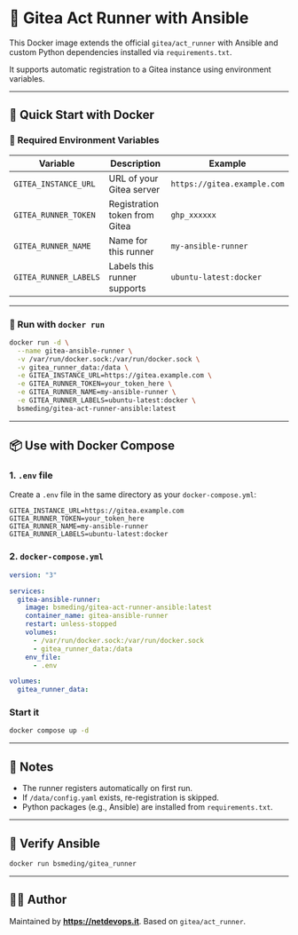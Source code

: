 
# 🐳 Gitea Act Runner with Ansible

This Docker image extends the official `gitea/act_runner` with Ansible and custom Python dependencies installed via `requirements.txt`.

It supports automatic registration to a Gitea instance using environment variables.

---

## 🚀 Quick Start with Docker

### 🔧 Required Environment Variables

| Variable              | Description                                 | Example                       |
|-----------------------|---------------------------------------------|-------------------------------|
| `GITEA_INSTANCE_URL`  | URL of your Gitea server                    | `https://gitea.example.com`   |
| `GITEA_RUNNER_TOKEN`  | Registration token from Gitea               | `ghp_xxxxxx`                  |
| `GITEA_RUNNER_NAME`   | Name for this runner                        | `my-ansible-runner`           |
| `GITEA_RUNNER_LABELS` | Labels this runner supports                 | `ubuntu-latest:docker`        |

---

### 🐳 Run with `docker run`

```bash
docker run -d \
  --name gitea-ansible-runner \
  -v /var/run/docker.sock:/var/run/docker.sock \
  -v gitea_runner_data:/data \
  -e GITEA_INSTANCE_URL=https://gitea.example.com \
  -e GITEA_RUNNER_TOKEN=your_token_here \
  -e GITEA_RUNNER_NAME=my-ansible-runner \
  -e GITEA_RUNNER_LABELS=ubuntu-latest:docker \
  bsmeding/gitea-act-runner-ansible:latest
```

---

## 📦 Use with Docker Compose

### 1. `.env` file

Create a `.env` file in the same directory as your `docker-compose.yml`:

```dotenv
GITEA_INSTANCE_URL=https://gitea.example.com
GITEA_RUNNER_TOKEN=your_token_here
GITEA_RUNNER_NAME=my-ansible-runner
GITEA_RUNNER_LABELS=ubuntu-latest:docker
```

### 2. `docker-compose.yml`

```yaml
version: "3"

services:
  gitea-ansible-runner:
    image: bsmeding/gitea-act-runner-ansible:latest
    container_name: gitea-ansible-runner
    restart: unless-stopped
    volumes:
      - /var/run/docker.sock:/var/run/docker.sock
      - gitea_runner_data:/data
    env_file:
      - .env

volumes:
  gitea_runner_data:
```

### Start it

```bash
docker compose up -d
```

---

## 📎 Notes

- The runner registers automatically on first run.
- If `/data/config.yaml` exists, re-registration is skipped.
- Python packages (e.g., Ansible) are installed from `requirements.txt`.

---

## 🧪 Verify Ansible

```bash
docker run bsmeding/gitea_runner
```

---

## 🧑‍💻 Author

Maintained by **https://netdevops.it**. Based on `gitea/act_runner`.